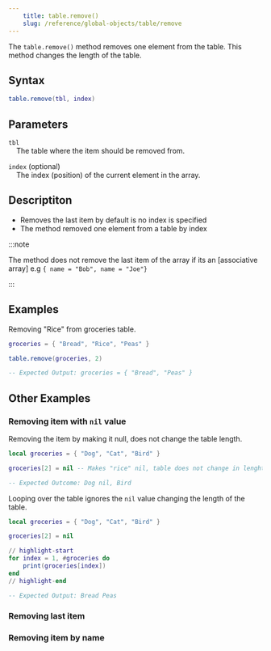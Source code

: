 ```yaml
---
    title: table.remove()
    slug: /reference/global-objects/table/remove
---
```


The `table.remove()` method removes one element from the table. This method changes the length of the table.

## Syntax
```lua
table.remove(tbl, index)
```

## Parameters
`tbl`  
&nbsp;&nbsp;&nbsp;  The table where the item should be removed from.  

`index` (optional)  
&nbsp;&nbsp;&nbsp;  The index (position) of the current element in the array.  


## Descriptiton
- Removes the last item by default is no index is specified
- The method removed one element from a table by index

:::note

The method does not remove the last item of the array if its an [associative array]
e.g `{ name = "Bob", name = "Joe"}`

:::

## Examples
Removing "Rice" from groceries table.

```lua
groceries = { "Bread", "Rice", "Peas" }

table.remove(groceries, 2)

-- Expected Output: groceries = { "Bread", "Peas" }
```

## Other Examples

### Removing item with `nil` value
Removing the item by making it null, does not change the table length.

```lua
local groceries = { "Dog", "Cat", "Bird" }

groceries[2] = nil -- Makes "rice" nil, table does not change in lenght

-- Expected Outcome: Dog nil, Bird
```

Looping over the table ignores the `nil` value changing the length of the table.

```lua
local groceries = { "Dog", "Cat", "Bird" }

groceries[2] = nil 

// highlight-start
for index = 1, #groceries do
    print(groceries[index])
end
// highlight-end

-- Expected Output: Bread Peas
```

### Removing last item


### Removing item by name